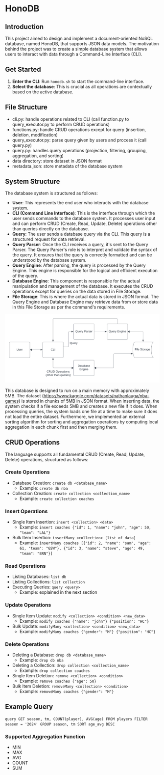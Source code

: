 # HonoDB

## Introduction
This project aimed to design and implement a document-oriented NoSQL database, named HonoDB, that supports JSON data models. 
The motivation behind the project was to create a simple database system that allows users to interact with data through a Command-Line Interface (CLI). 

## Get Started
1. **Enter the CLI**: Run `honodb.sh` to start the command-line interface.
2. **Select the database**: This is crucial as all operations are contextually based on the active database.

## File Structure
- cli.py: handle operations related to CLI (call function.py to query_executor.py to perform CRUD operations)
- functions.py: handle CRUD operations except for query (insertion, deletion, modification)
- query_executor.py: parse query given by users and process it (call query.py)
- query.py: handles query operations (projection, filtering, grouping, aggregation, and sorting)
- data directory: store dataset in JSON format
- metadata.json: store metadata of the database system

## System Structure
The database system is structured as follows:
- **User**: This represents the end user who interacts with the database system.
- **CLI (Command Line Interface)**: This is the interface through which the user sends commands to the database system. It processes user input and can perform CRUD (Create, Read, Update, Delete) operations other than queries directly on the database.
- **Query**: The user sends a database query via the CLI. This query is a structured request for data retrieval.
- **Query Parser**: Once the CLI receives a query, it's sent to the Query Parser. The Query Parser's role is to interpret and validate the syntax of the query. It ensures that the query is correctly formatted and can be understood by the database system.
- **Query Engine**: After parsing, the query is processed by the Query Engine. This engine is responsible for the logical and efficient execution of the query.
- **Database Engine**: This component is responsible for the actual manipulation and management of the database. It executes the CRUD operations except for queries on the data stored in File Storage.
- **File Storage**: This is where the actual data is stored in JSON format. The Query Engine and Database Engine may retrieve data from or store data in this File Storage as per the command's requirements.

![system](https://github.com/kohtaasa/dsci551-project/blob/main/system_structure.png?raw=true)


This database is designed to run on a main memory with approximately 5MB. The dataset (https://www.kaggle.com/datasets/nathanlauga/nba-games) is stored in chunks of 5MB in JSON format. When inserting data, the system checks if a file exceeds 5MB and creates a new file if it does. When processing queries, the system loads one file at a time to make sure it does not load the entire dataset. Furthermore, we implemented an external sorting algorithm for sorting and aggregation operations by computing local aggregation in each chunk first and then merging them.



## CRUD Operations
The language supports all fundamental CRUD (Create, Read, Update, Delete) operations, structured as follows:

### Create Operations
- Database Creation: `create db <database_name>`
  - Example: `create db nba`
- Collection Creation: `create collection <collection_name>`
  - Example: `create collection coaches`

### Insert Operations
- Single Item Insertion: `insert <collection> <data>`
  - Example: `insert coaches {"id": 1, "name": "john", "age": 50, "team": "LAL"}`
- Bulk Item Insertion: `insertMany <collection> [list of data]`
  - Example: `insertMany coaches [{"id": 2, "name": "sam", "age": 61, "team": "GSW"}, {"id": 3, "name": "steve", "age": 49, "team": "BRN"}]`

### Read Operations
- Listing Databases: `list db`
- Listing Collections: `list collection`
- Executing Queries: `query <query>`
  - Example: explained in the next section

### Update Operations
- Single Item Update: `modify <collection> <condition> <new_data>`
  - Example: `modify coaches {"name": "john"} {"position": "HC"}`
- Bulk Update: `modifyMany <collection> <condition> <new_data>`
  - Example: `modifyMany coaches {"gender": "M"} {"position": "HC"}`

### Delete Operations
- Deleting a Database: `drop db <database_name>`
  - Example: `drop db nba`
- Deleting a Collection: `drop collection <collection_name>`
  - Example: `drop collection coaches`
- Single Item Deletion: `remove <collection> <condition>`
  - Example: `remove coaches {"age": 50}`
- Bulk Item Deletion: `removeMany <collection> <condition>`
  - Example: `removeMany coaches {"gender": "M"}`

## Example Query
``query GET season, tm, COUNT(player), AVG(age) FROM players FILTER season = '2024' GROUP season, tm SORT age_avg DESC``

### Supported Aggregation Function
- MIN
- MAX
- AVG
- COUNT
- SUM






